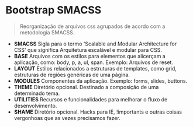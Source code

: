 # Bootstrap SMACSS
> Reorganização de arquivos css agrupados de acordo com a metodologia SMACSS.

- **SMACSS** Sigla para o termo 'Scalable and Modular Architecture for CSS' que significa Arquitetura escalável e modular para CSS.
 - **BASE** Arquivos com os estilos para elementos que alicerçam a aplicação, como: body, p, a, ul, span. Exemplo: Arquivos de reset.
 - **LAYOUT** Estilos relacionados a estruturas de templates, como grid, estruturas de regiões genéricas de uma página.
 - **MODULES** Componentes da aplicação. Exemplo: forms, slides, buttons.
 - **THEME** Diretório opcional. Destinado a composição de uma determinado tema.
 - **UTILITIES** Recursos e funcionalidades para melhorar o fluxo de desenvolvimento.
 - **SHAME** Diretório opcional. Hacks para IE, !importants e outras coisas vergonhoas que as vezes precisamos fazer.  